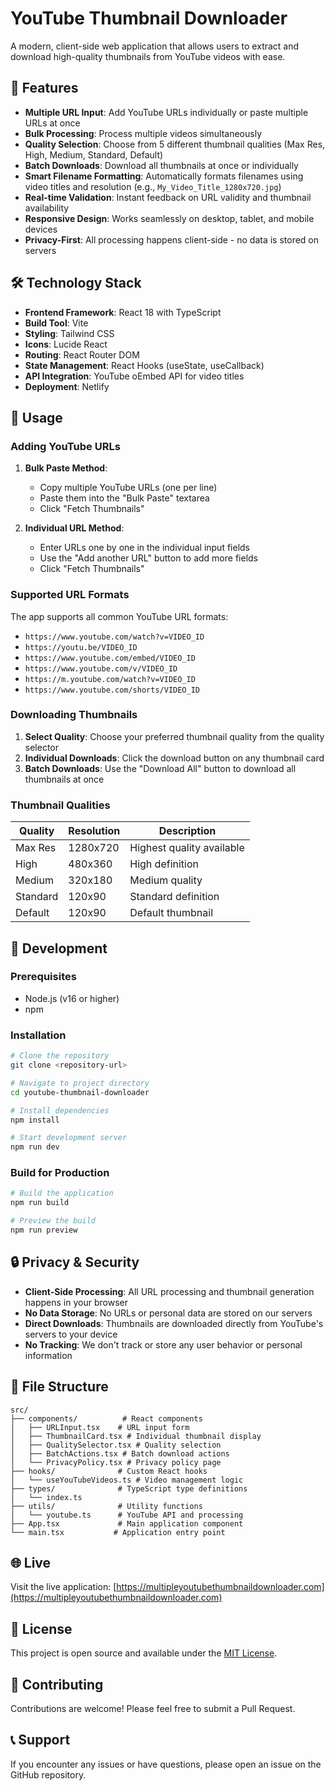# YouTube Thumbnail Downloader

A modern, client-side web application that allows users to extract and download high-quality thumbnails from YouTube videos with ease.

## 🚀 Features

- **Multiple URL Input**: Add YouTube URLs individually or paste multiple URLs at once
- **Bulk Processing**: Process multiple videos simultaneously
- **Quality Selection**: Choose from 5 different thumbnail qualities (Max Res, High, Medium, Standard, Default)
- **Batch Downloads**: Download all thumbnails at once or individually
- **Smart Filename Formatting**: Automatically formats filenames using video titles and resolution (e.g., `My_Video_Title_1280x720.jpg`)
- **Real-time Validation**: Instant feedback on URL validity and thumbnail availability
- **Responsive Design**: Works seamlessly on desktop, tablet, and mobile devices
- **Privacy-First**: All processing happens client-side - no data is stored on servers

## 🛠️ Technology Stack

- **Frontend Framework**: React 18 with TypeScript
- **Build Tool**: Vite
- **Styling**: Tailwind CSS
- **Icons**: Lucide React
- **Routing**: React Router DOM
- **State Management**: React Hooks (useState, useCallback)
- **API Integration**: YouTube oEmbed API for video titles
- **Deployment**: Netlify

## 📱 Usage

### Adding YouTube URLs

1. **Bulk Paste Method**:

   - Copy multiple YouTube URLs (one per line)
   - Paste them into the "Bulk Paste" textarea
   - Click "Fetch Thumbnails"

2. **Individual URL Method**:
   - Enter URLs one by one in the individual input fields
   - Use the "Add another URL" button to add more fields
   - Click "Fetch Thumbnails"

### Supported URL Formats

The app supports all common YouTube URL formats:

- `https://www.youtube.com/watch?v=VIDEO_ID`
- `https://youtu.be/VIDEO_ID`
- `https://www.youtube.com/embed/VIDEO_ID`
- `https://www.youtube.com/v/VIDEO_ID`
- `https://m.youtube.com/watch?v=VIDEO_ID`
- `https://www.youtube.com/shorts/VIDEO_ID`

### Downloading Thumbnails

1. **Select Quality**: Choose your preferred thumbnail quality from the quality selector
2. **Individual Downloads**: Click the download button on any thumbnail card
3. **Batch Downloads**: Use the "Download All" button to download all thumbnails at once

### Thumbnail Qualities

| Quality  | Resolution | Description               |
| -------- | ---------- | ------------------------- |
| Max Res  | 1280x720   | Highest quality available |
| High     | 480x360    | High definition           |
| Medium   | 320x180    | Medium quality            |
| Standard | 120x90     | Standard definition       |
| Default  | 120x90     | Default thumbnail         |

## 🔧 Development

### Prerequisites

- Node.js (v16 or higher)
- npm

### Installation

```bash
# Clone the repository
git clone <repository-url>

# Navigate to project directory
cd youtube-thumbnail-downloader

# Install dependencies
npm install

# Start development server
npm run dev
```

### Build for Production

```bash
# Build the application
npm run build

# Preview the build
npm run preview
```

## 🔒 Privacy & Security

- **Client-Side Processing**: All URL processing and thumbnail generation happens in your browser
- **No Data Storage**: No URLs or personal data are stored on our servers
- **Direct Downloads**: Thumbnails are downloaded directly from YouTube's servers to your device
- **No Tracking**: We don't track or store any user behavior or personal information

## 📄 File Structure

```
src/
├── components/          # React components
│   ├── URLInput.tsx    # URL input form
│   ├── ThumbnailCard.tsx # Individual thumbnail display
│   ├── QualitySelector.tsx # Quality selection
│   ├── BatchActions.tsx # Batch download actions
│   └── PrivacyPolicy.tsx # Privacy policy page
├── hooks/              # Custom React hooks
│   └── useYouTubeVideos.ts # Video management logic
├── types/              # TypeScript type definitions
│   └── index.ts
├── utils/              # Utility functions
│   └── youtube.ts      # YouTube API and processing
├── App.tsx             # Main application component
└── main.tsx           # Application entry point
```

## 🌐 Live

Visit the live application: [https://multipleyoutubethumbnaildownloader.com](https://multipleyoutubethumbnaildownloader.com)

## 📝 License

This project is open source and available under the [MIT License](LICENSE).

## 🤝 Contributing

Contributions are welcome! Please feel free to submit a Pull Request.

## 📞 Support

If you encounter any issues or have questions, please open an issue on the GitHub repository.
